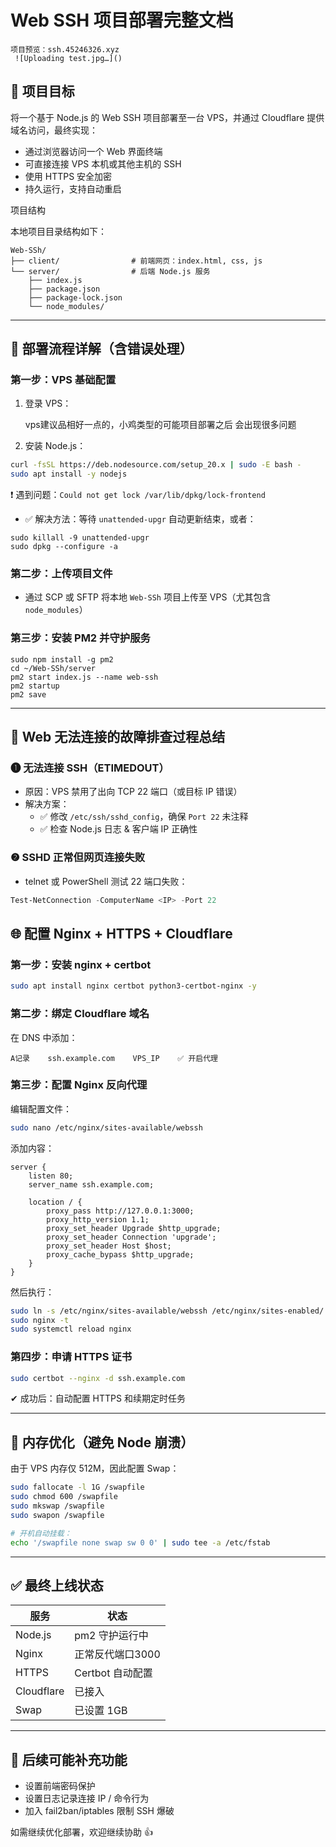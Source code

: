 # Web SSH 项目部署完整文档

    项目预览：ssh.45246326.xyz
     ![Uploading test.jpg…]()

## 📌 项目目标

将一个基于 Node.js 的 Web SSH 项目部署至一台 VPS，并通过 Cloudflare 提供域名访问，最终实现：

- 通过浏览器访问一个 Web 界面终端
- 可直接连接 VPS 本机或其他主机的 SSH
- 使用 HTTPS 安全加密
- 持久运行，支持自动重启

  
项目结构

本地项目目录结构如下：

```
Web-SSh/
├── client/                # 前端网页：index.html, css, js
└── server/                # 后端 Node.js 服务
    ├── index.js
    ├── package.json
    ├── package-lock.json
    └── node_modules/
```

---

## 🚀 部署流程详解（含错误处理）

### 第一步：VPS 基础配置

1. 登录 VPS：

    vps建议品相好一点的，小鸡类型的可能项目部署之后
   会出现很多问题
   
2. 安装 Node.js：
 
```bash
curl -fsSL https://deb.nodesource.com/setup_20.x | sudo -E bash -
sudo apt install -y nodejs
```

❗ 遇到问题：`Could not get lock /var/lib/dpkg/lock-frontend`

- ✅ 解决方法：等待 `unattended-upgr` 自动更新结束，或者：

```(杀死进程)
sudo killall -9 unattended-upgr
sudo dpkg --configure -a
```

### 第二步：上传项目文件

- 通过 SCP 或 SFTP 将本地 `Web-SSh` 项目上传至 VPS（尤其包含 `node_modules`）

### 第三步：安装 PM2 并守护服务

```bash(pm2服务用于项目后台安全运行，不至于挂死)
sudo npm install -g pm2
cd ~/Web-SSh/server
pm2 start index.js --name web-ssh
pm2 startup
pm2 save
```

---

## 🔧 Web 无法连接的故障排查过程总结

### ❶ 无法连接 SSH（ETIMEDOUT）

- 原因：VPS 禁用了出向 TCP 22 端口（或目标 IP 错误）
- 解决方案：
  - ✅ 修改 `/etc/ssh/sshd_config`，确保 `Port 22` 未注释
  - ✅ 检查 Node.js 日志 & 客户端 IP 正确性

### ❷ SSHD 正常但网页连接失败

- telnet 或 PowerShell 测试 22 端口失败：

```powershell
Test-NetConnection -ComputerName <IP> -Port 22
```

## 🌐 配置 Nginx + HTTPS + Cloudflare

### 第一步：安装 nginx + certbot

```bash
sudo apt install nginx certbot python3-certbot-nginx -y
```

### 第二步：绑定 Cloudflare 域名

在 DNS 中添加：

```
A记录    ssh.example.com    VPS_IP    ✅ 开启代理
```

### 第三步：配置 Nginx 反向代理

编辑配置文件：

```bash
sudo nano /etc/nginx/sites-available/webssh
```

添加内容：

```
server {
    listen 80;
    server_name ssh.example.com;

    location / {
        proxy_pass http://127.0.0.1:3000;
        proxy_http_version 1.1;
        proxy_set_header Upgrade $http_upgrade;
        proxy_set_header Connection 'upgrade';
        proxy_set_header Host $host;
        proxy_cache_bypass $http_upgrade;
    }
}
```

然后执行：

```bash
sudo ln -s /etc/nginx/sites-available/webssh /etc/nginx/sites-enabled/
sudo nginx -t
sudo systemctl reload nginx
```

### 第四步：申请 HTTPS 证书

```bash
sudo certbot --nginx -d ssh.example.com
```

✔ 成功后：自动配置 HTTPS 和续期定时任务

---

## 💾 内存优化（避免 Node 崩溃）

由于 VPS 内存仅 512M，因此配置 Swap：

```bash
sudo fallocate -l 1G /swapfile
sudo chmod 600 /swapfile
sudo mkswap /swapfile
sudo swapon /swapfile

# 开机自动挂载：
echo '/swapfile none swap sw 0 0' | sudo tee -a /etc/fstab
```

---

## ✅ 最终上线状态

| 服务         | 状态           |
| ---------- | ------------ |
| Node.js    | pm2 守护运行中    |
| Nginx      | 正常反代端口3000   |
| HTTPS      | Certbot 自动配置 |
| Cloudflare | 已接入          |
| Swap       | 已设置 1GB      |

---

## 📌 后续可能补充功能

- 设置前端密码保护
- 设置日志记录连接 IP / 命令行为
- 加入 fail2ban/iptables 限制 SSH 爆破

如需继续优化部署，欢迎继续协助 👍



